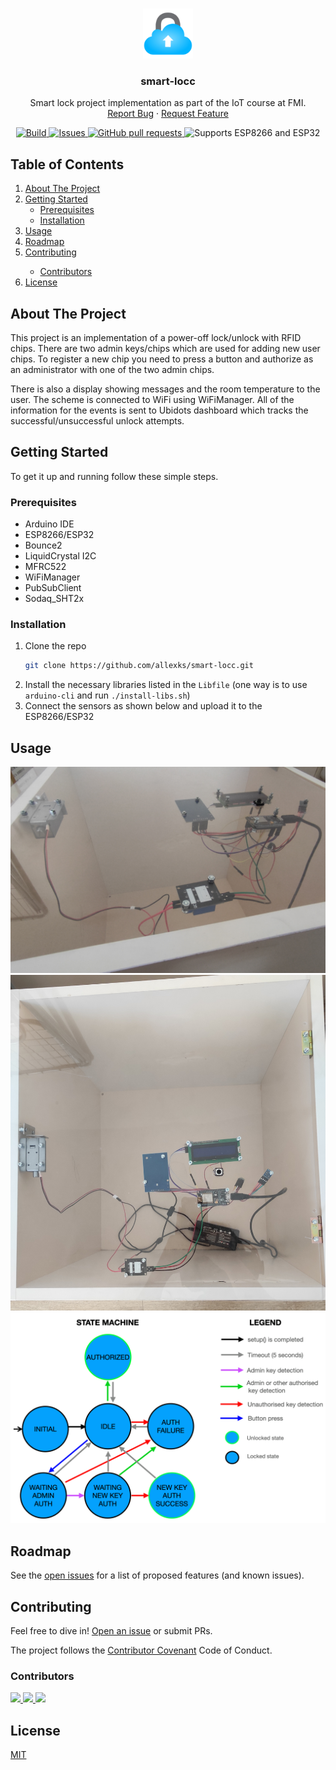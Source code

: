<!-- PROJECT LOGO -->
<br />
<p align="center">
  <a href="https://github.com/github_username/repo_name">
    <img src="images/logo.png" alt="Logo" width="80" height="80">
  </a>

  <h3 align="center">smart-locc</h3>
  <p align="center">
    Smart lock project implementation as part of the IoT course at FMI.
    <br />
    <a href="https://github.com/allexks/smart-locc/issues">Report Bug</a>
    ·
    <a href="https://github.com/allexks/smart-locc/issues">Request Feature</a>
  </p>
</p>
<!-- BADGES -->

<p align="center">
    <a href="https://github.com/allexks/smart-locc/actions">
        <img alt="Build" src="https://github.com/allexks/smart-locc/actions/workflows/Build.yml/badge.svg" />
    </a>
    <a href="https://github.com/allexks/smart-locc/issues">
        <img alt="Issues" src="https://img.shields.io/github/issues/allexks/smart-locc?color=0088ff" />
    </a>
    <a href="https://github.com/allexks/smart-locc/pulls">
        <img alt="GitHub pull requests" src="https://img.shields.io/github/issues-pr/allexks/smart-locc?color=0088ff" />
    </a>
    <img alt="Supports ESP8266 and ESP32" src="https://img.shields.io/badge/supports-ESP8266%20%7C%20ESP32-blue" />

</p>

<!-- TABLE OF CONTENTS -->
## Table of Contents
<ol>
    <li>
        <a href="#about-the-project">About The Project</a>
    </li>
    <li>
        <a href="#getting-started">Getting Started</a>
        <ul>
            <li><a href="#prerequisites">Prerequisites</a></li>
            <li><a href="#installation">Installation</a></li>
        </ul>
    </li>
    <li><a href="#usage">Usage</a></li>
    <li><a href="#roadmap">Roadmap</a></li>
    <li><a href="#contributing">Contributing</a></li>
    <ul>
        <li><a href="#contribors">Contributors</a></li>
    </ul>
    <li><a href="#license">License</a></li>
</ol>

<!-- ABOUT THE PROJECT -->

## About The Project

This project is an implementation of a power-off lock/unlock with RFID chips.
There are two admin keys/chips which are used for adding new user chips.
To register a new chip you need to press a button and authorize as an administrator with one of the two admin chips.

There is also a display showing messages and the room temperature to the user.
The scheme is connected to WiFi using WiFiManager.
All of the information for the events is sent to Ubidots dashboard which tracks the successful/unsuccessful unlock attempts.

<!-- GETTING STARTED -->

## Getting Started

To get it up and running follow these simple steps.

### Prerequisites

- Arduino IDE
- ESP8266/ESP32
- Bounce2
- LiquidCrystal I2C
- MFRC522
- WiFiManager
- PubSubClient
- Sodaq_SHT2x

### Installation

1. Clone the repo
   ```sh
   git clone https://github.com/allexks/smart-locc.git
   ```
3. Install the necessary libraries listed in the `Libfile` (one way is to use `arduino-cli` and run `./install-libs.sh`)
2. Connect the sensors as shown below and upload it to the ESP8266/ESP32

<!-- USAGE -->

## Usage

<img src="images/lock1.jpg" alt="Lock">
<img src="images/lock2.jpg" alt="Lock">
<img src="images/states.png" alt="State Machine">

<!-- ROADMAP -->

## Roadmap

See the [open issues](https://github.com/allexks/smart-locc/issues) for a list of proposed features (and known issues).

## Contributing

Feel free to dive in! [Open an issue](https://github.com/allexks/smart-locc/issues/new) or submit PRs.

The project follows the [Contributor Covenant](http://contributor-covenant.org/version/1/3/0/) Code of Conduct.

### Contributors

<a href="https://github.com/allexks">
  <img src="https://avatars.githubusercontent.com/u/8430129?size=50">
</a>
<a href="https://github.com/ihristova11">
  <img src="https://avatars.githubusercontent.com/u/12248267?size=50">
</a>
<a href="https://github.com/zotakk4o">
  <img src="https://avatars.githubusercontent.com/u/19412969?size=50">
</a>

## License

[MIT](LICENSE)
